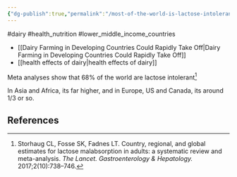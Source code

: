 ```yaml
---
{"dg-publish":true,"permalink":"/most-of-the-world-is-lactose-intolerant/","tags":["#dairy","#health_nutrition","#lower_middle_income_countries"],"created":"2025-10-23T17:42:43.811+01:00","updated":"2025-10-23T18:06:08.680+01:00"}
---
```


#dairy #health_nutrition #lower_middle_income_countries 

- [[Dairy Farming in Developing Countries Could Rapidly Take Off\|Dairy Farming in Developing Countries Could Rapidly Take Off]]
- [[health effects of dairy\|health effects of dairy]]

Meta analyses show that 68% of the world are lactose intolerant[^1]

In Asia and Africa, its far higher, and in Europe, US and Canada, its around 1/3 or so.
## References
[^1]: Storhaug CL, Fosse SK, Fadnes LT. Country, regional, and global estimates for lactose malabsorption in adults: a systematic review and meta-analysis. _The Lancet. Gastroenterology & Hepatology._ 2017;2(10):738–746.